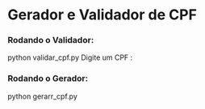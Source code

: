 # Gerador e Validador de CPF

### Rodando o Validador:

python validar_cpf.py
Digite um CPF :


### Rodando o Gerador:
python gerarr_cpf.py
